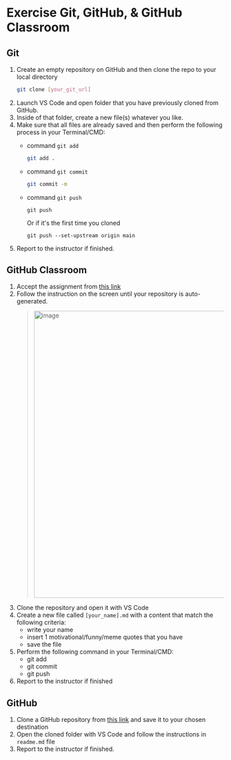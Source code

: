 # Exercise Git, GitHub, & GitHub Classroom

## Git
1. Create an empty repository on GitHub and then clone the repo to your local directory 
   ```bash
   git clone [your_git_url]
   ```
3. Launch VS Code and open folder that you have previously cloned from GitHub.
4. Inside of that folder, create a new file(s) whatever you like.
5. Make sure that all files are already saved and then perform the following process in your Terminal/CMD:
   - command `git add`
     ```bash
     git add .
     ```
   - command `git commit`
     ```bash
     git commit -m
     ```
   - command `git push`
     ```
     git push
     ```
      
     Or if it's the first time you cloned
     ```
     git push --set-upstream origin main
     ```
6. Report to the instructor if finished.

## GitHub Classroom
1. Accept the assignment from [this link](https://classroom.github.com/a/hSnP3gZD)
2. Follow the instruction on the screen until your repository is auto-generated.
   > <img width="664" alt="image" src="https://github.com/user-attachments/assets/a637c672-88a6-48db-97a0-937b65400f08" />
3. Clone the repository and open it with VS Code
4. Create a new file called `[your_name].md` with a content that match the following criteria:
   - write your name
   - insert 1 motivational/funny/meme quotes that you have
   - save the file
5. Perform the following command in your Terminal/CMD:
   - git add
   - git commit
   - git push
6. Report to the instructor if finished
   
## GitHub
1. Clone a GitHub repository from [this link](https://github.com/h8-lecture-notes/testing-git) and save it to your chosen destination
2. Open the cloned folder with VS Code and follow the instructions in `readme.md` file
3. Report to the instructor if finished.
